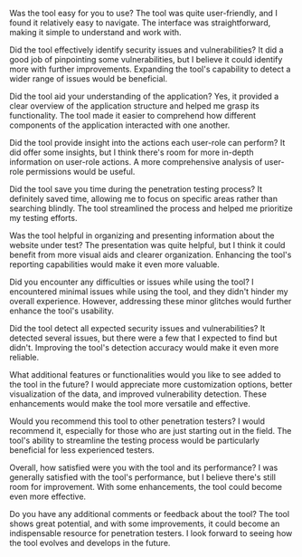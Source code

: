Was the tool easy for you to use?
The tool was quite user-friendly, and I found it relatively easy to navigate. The interface was straightforward, making it simple to understand and work with.

Did the tool effectively identify security issues and vulnerabilities?
It did a good job of pinpointing some vulnerabilities, but I believe it could identify more with further improvements. Expanding the tool's capability to detect a wider range of issues would be beneficial.

Did the tool aid your understanding of the application?
Yes, it provided a clear overview of the application structure and helped me grasp its functionality. The tool made it easier to comprehend how different components of the application interacted with one another.

Did the tool provide insight into the actions each user-role can perform?
It did offer some insights, but I think there's room for more in-depth information on user-role actions. A more comprehensive analysis of user-role permissions would be useful.

Did the tool save you time during the penetration testing process?
It definitely saved time, allowing me to focus on specific areas rather than searching blindly. The tool streamlined the process and helped me prioritize my testing efforts.

Was the tool helpful in organizing and presenting information about the website under test?
The presentation was quite helpful, but I think it could benefit from more visual aids and clearer organization. Enhancing the tool's reporting capabilities would make it even more valuable.

Did you encounter any difficulties or issues while using the tool?
I encountered minimal issues while using the tool, and they didn't hinder my overall experience. However, addressing these minor glitches would further enhance the tool's usability.

Did the tool detect all expected security issues and vulnerabilities?
It detected several issues, but there were a few that I expected to find but didn't. Improving the tool's detection accuracy would make it even more reliable.

What additional features or functionalities would you like to see added to the tool in the future?
I would appreciate more customization options, better visualization of the data, and improved vulnerability detection. These enhancements would make the tool more versatile and effective.

Would you recommend this tool to other penetration testers?
I would recommend it, especially for those who are just starting out in the field. The tool's ability to streamline the testing process would be particularly beneficial for less experienced testers.

Overall, how satisfied were you with the tool and its performance?
I was generally satisfied with the tool's performance, but I believe there's still room for improvement. With some enhancements, the tool could become even more effective.

Do you have any additional comments or feedback about the tool?
The tool shows great potential, and with some improvements, it could become an indispensable resource for penetration testers. I look forward to seeing how the tool evolves and develops in the future.